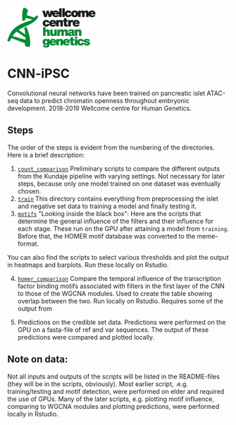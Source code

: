 ![Picture](images/Logo_of_the_Wellcome_Center_for_Human_Genetics.png)
# CNN-iPSC
Convolutional neural networks have been trained on pancreatic islet ATAC-seq data to predict chromatin openness throughout embryonic development. 2018-2019 Wellcome centre for Human Genetics.

## Steps
The order of the steps is evident from the numbering of the directories.
Here is a brief description:
1. [`count_comparison`](./1.count_comparison) Preliminary scripts to compare the different outputs from the Kundaje pipeline with varying settings. Not necessary for later steps, because only one model trained on one dataset was eventually chosen.
2. [`train`](./2.train) This directory contains everything from preprocessing the islet and negative set data to training a model and finally testing it.
3. [`motifs`](./3.motifs) "Looking inside the black box": Here are the scripts that determine the general influence of the filters and their influence for each stage. These run on the GPU after attaining a model from `training`.
Before that, the HOMER motif database was converted to the meme-format.

You can also find the scripts to select various thresholds and plot the output in heatmaps and barplots. Run these locally on Rstudio.

4. [`homer_comparison`](./4/homer_comparison) Compare the temporal influence of the transcription factor binding motifs associated with filters in the first layer of the CNN to those of the WGCNA modules. Used to create the table showing overlap between the two. Run locally on Rstudio. Requires some of the output from

5. Predictions on the credible set data. Predictions were performed on the GPU on a fasta-file of ref and var sequences. The output of these predictions were compared and plotted locally.

## Note on data:
Not all inputs and outputs of the scripts will be listed in the README-files (they will be in the scripts, obviously). Most earlier script, .e.g. training/testing and motif detection, were performed on elder and required the use of GPUs. Many of the later scripts, e.g. plotting motif influence, comparing to WGCNA modules and plotting predictions, were performed locally in Rstudio.
